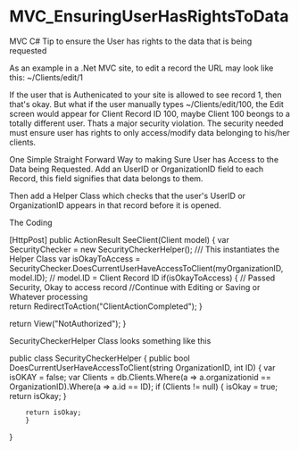 # MVC_EnsuringUserHasRightsToData
MVC C# Tip to ensure the User has rights to the data that is being requested

As an example in a .Net MVC site, to edit a record the URL may look like this:
~/Clients/edit/1

If the user that is Authenicated to your site is allowed to see record 1, then that's okay.
But what if the user manually types ~/Clients/edit/100, the Edit screen would appear for Client Record ID 100, maybe Client 100 beongs to a totally different user. Thats a major security violation.
The security needed must ensure user has rights to only access/modify data belonging to his/her clients.


One Simple Straight Forward Way to making Sure User has Access to the Data being Requested.
Add an UserID or OrganizationID field to each Record, this field signifies that data belongs to them.

Then add a Helper Class which checks that the user's UserID or OrganizationID appears in that record before it is opened.

The Coding

[HttpPost]
public ActionResult SeeClient(Client model)
{
  var SecurityChecker = new SecurityCheckerHelper(); /// This instantiates the Helper Class
  var isOkayToAccess = SecurityChecker.DoesCurrentUserHaveAccessToClient(myOrganizationID, model.ID); // model.ID = Client Record ID
  if(isOkayToAccess)
  {
     // Passed Security, Okay to access record
     //Continue with Editing or Saving or Whatever processing     
     return RedirectToAction("ClientActionCompleted");
  }
  
  return View("NotAuthorized");
}

SecurityCheckerHelper Class looks something like this

public class SecurityCheckerHelper
{
      public bool DoesCurrentUserHaveAccessToClient(string OrganizationID, int ID)
        {
        var isOKAY = false;
        var Clients = db.Clients.Where(a => a.organizationid == OrganizationID).Where(a => a.id == ID);
        if (Clients != null)
        {
        isOkay = true;
        return isOkay;
        }
        
        return isOkay;
        }
}

